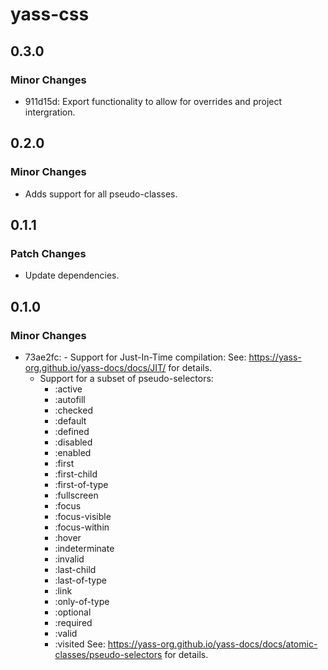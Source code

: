# yass-css

## 0.3.0

### Minor Changes

- 911d15d: Export functionality to allow for overrides and project intergration.

## 0.2.0

### Minor Changes

- Adds support for all pseudo-classes.

## 0.1.1

### Patch Changes

- Update dependencies.

## 0.1.0

### Minor Changes

- 73ae2fc: - Support for Just-In-Time compilation: See: https://yass-org.github.io/yass-docs/docs/JIT/ for details.
  - Support for a subset of pseudo-selectors:
    - :active
    - :autofill
    - :checked
    - :default
    - :defined
    - :disabled
    - :enabled
    - :first
    - :first-child
    - :first-of-type
    - :fullscreen
    - :focus
    - :focus-visible
    - :focus-within
    - :hover
    - :indeterminate
    - :invalid
    - :last-child
    - :last-of-type
    - :link
    - :only-of-type
    - :optional
    - :required
    - :valid
    - :visited
      See: https://yass-org.github.io/yass-docs/docs/atomic-classes/pseudo-selectors for details.
